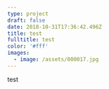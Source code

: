 ```yaml
---
type: project
draft: false
date: 2018-10-31T17:36:42.496Z
title: test
fulltitle: test
color: '#fff'
images:
  - image: /assets/000017.jpg
---
```

test
